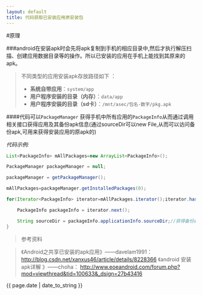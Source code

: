 ```yaml
---
layout: default
title: 代码获取已安装应用原安装包 
---
```


#原理 

###android在安装apk时会先将apk复制到手机的相应目录中,然后才执行解压扫描、创建应用数据目录等的操作。所以已安装的应用在手机上能找到其原来的apk。


>不同类型的应用安装apk存放路径如下 ：
> - **系统自带应用**：`system/app` 
>- **用户程序安装的目录（内存）**：`data/app` 
>- **用户程序安装的目录（sd卡）**：`/mnt/asec/包名-数字/pkg.apk`  




####代码可以`PackageManager` 获得手机中所有应用的`PackageInfo`从而通过调用相关接口获得应用及其备份apk信息(通过sourceDir可以new File,从而可以访问备份apk,可用来获得安装应用的原apk的)  

*代码示例:*	

```java 
List<PackageInfo> mAllPackages=new ArrayList<PackageInfo>();

PackageManager packageManager = null;

packageManager = getPackageManager();

mAllPackages=packageManager.getInstalledPackages(0);

for(Iterator<PackageInfo> iterator=mAllPackages.iterator();iterator.hasNext();) {

	PackageInfo packageInfo = iterator.next();

	String sourceDir = packageInfo.applicationInfo.sourceDir;//获得备份apk路径
}	
``` 

> 参考资料 

> 《Android之共享已安装的apk应用》——davelam1991：
http://blog.csdn.net/xanxus46/article/details/8228366 
《android 安装apk详解 》——choha：
http://www.eoeandroid.com/forum.php?mod=viewthread&tid=100633&_dsign=27b43416 


<p>{{ page.date | date_to_string }}</p>
